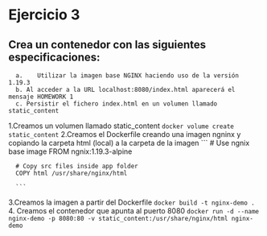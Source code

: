 # Ejercicio 3
   
 ##  Crea un contenedor con las siguientes especificaciones: 
      a.	Utilizar la imagen base NGINX haciendo uso de la versión 1.19.3
      b. Al acceder a la URL localhost:8080/index.html aparecerá el mensaje HOMEWORK 1
      c. Persistir el fichero index.html en un volumen llamado static_content 

1.Creamos un volumen llamado static_content 
      ```
      docker volume create static_content
      ```
2.Creamos el Dockerfile creando una imagen ngninx y copiando la carpeta html (local) a la carpeta de la imagen
      ```
      # Use ngnix base image
      FROM ngnix:1.19.3-alpine

      # Copy src files inside app folder
      COPY html /usr/share/nginx/html 

      ```

3.Creamos la imagen a partir del Dockerfile 
    ```
    docker build -t nginx-demo .
    ```
4. Creamos el contenedor que apunta al puerto 8080
    ```
    docker run -d --name nginx-demo -p 8080:80 -v static_content:/usr/share/nginx/html nginx-demo
    ```
